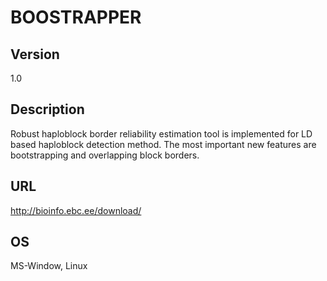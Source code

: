 # BOOSTRAPPER

## Version
1.0

## Description
Robust haploblock border reliability estimation tool is implemented for LD based haploblock detection method. The most important new features are bootstrapping and overlapping block borders.

## URL
http://bioinfo.ebc.ee/download/

## OS
MS-Window, Linux